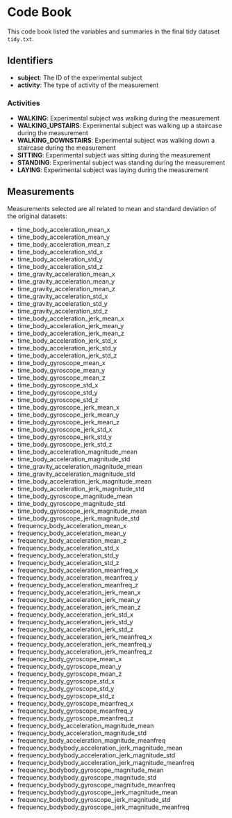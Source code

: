 # Code Book
This code book listed the variables and summaries in the final tidy dataset `tidy.txt`.

## Identifiers
* **subject**: The ID of the experimental subject
* **activity**: The type of activity of the measurement

### Activities
* **WALKING**: Experimental subject was walking during the measurement
* **WALKING_UPSTAIRS**: Experimental subject was walking up a staircase during the measurement
* **WALKING_DOWNSTAIRS**: Experimental subject was walking down a staircase during the measurement
* **SITTING**: Experimental subject was sitting during the measurement
* **STANDING**: Experimental subject was standing during the measurement
* **LAYING**: Experimental subject was laying during the measurement

## Measurements
Measurements selected are all related to mean and standard deviation of the original datasets:


* time_body_acceleration_mean_x                          
* time_body_acceleration_mean_y                          
* time_body_acceleration_mean_z                          
* time_body_acceleration_std_x                           
* time_body_acceleration_std_y                           
* time_body_acceleration_std_z                           
* time_gravity_acceleration_mean_x                       
* time_gravity_acceleration_mean_y                       
* time_gravity_acceleration_mean_z                       
* time_gravity_acceleration_std_x                        
* time_gravity_acceleration_std_y                        
* time_gravity_acceleration_std_z                        
* time_body_acceleration_jerk_mean_x                     
* time_body_acceleration_jerk_mean_y                     
* time_body_acceleration_jerk_mean_z                     
* time_body_acceleration_jerk_std_x                      
* time_body_acceleration_jerk_std_y                      
* time_body_acceleration_jerk_std_z                      
* time_body_gyroscope_mean_x                             
* time_body_gyroscope_mean_y                             
* time_body_gyroscope_mean_z                             
* time_body_gyroscope_std_x                              
* time_body_gyroscope_std_y                              
* time_body_gyroscope_std_z                              
* time_body_gyroscope_jerk_mean_x                        
* time_body_gyroscope_jerk_mean_y                        
* time_body_gyroscope_jerk_mean_z                        
* time_body_gyroscope_jerk_std_x                         
* time_body_gyroscope_jerk_std_y                         
* time_body_gyroscope_jerk_std_z 
* time_body_acceleration_magnitude_mean                  
* time_body_acceleration_magnitude_std                   
* time_gravity_acceleration_magnitude_mean               
* time_gravity_acceleration_magnitude_std                
* time_body_acceleration_jerk_magnitude_mean             
* time_body_acceleration_jerk_magnitude_std              
* time_body_gyroscope_magnitude_mean                    
* time_body_gyroscope_magnitude_std                      
* time_body_gyroscope_jerk_magnitude_mean                
* time_body_gyroscope_jerk_magnitude_std                 
* frequency_body_acceleration_mean_x                     
* frequency_body_acceleration_mean_y                     
* frequency_body_acceleration_mean_z                    
* frequency_body_acceleration_std_x                      
* frequency_body_acceleration_std_y                      
* frequency_body_acceleration_std_z                      
* frequency_body_acceleration_meanfreq_x                 
* frequency_body_acceleration_meanfreq_y                 
* frequency_body_acceleration_meanfreq_z                 
* frequency_body_acceleration_jerk_mean_x                
* frequency_body_acceleration_jerk_mean_y   
* frequency_body_acceleration_jerk_mean_z                
* frequency_body_acceleration_jerk_std_x                 
* frequency_body_acceleration_jerk_std_y                 
* frequency_body_acceleration_jerk_std_z                 
* frequency_body_acceleration_jerk_meanfreq_x            
* frequency_body_acceleration_jerk_meanfreq_y            
* frequency_body_acceleration_jerk_meanfreq_z            
* frequency_body_gyroscope_mean_x                        
* frequency_body_gyroscope_mean_y                        
* frequency_body_gyroscope_mean_z                       
* frequency_body_gyroscope_std_x                         
* frequency_body_gyroscope_std_y                         
* frequency_body_gyroscope_std_z                         
* frequency_body_gyroscope_meanfreq_x                    
* frequency_body_gyroscope_meanfreq_y                    
* frequency_body_gyroscope_meanfreq_z                    
* frequency_body_acceleration_magnitude_mean             
* frequency_body_acceleration_magnitude_std              
* frequency_body_acceleration_magnitude_meanfreq         
* frequency_bodybody_acceleration_jerk_magnitude_mean    
* frequency_bodybody_acceleration_jerk_magnitude_std     
* frequency_bodybody_acceleration_jerk_magnitude_meanfreq
* frequency_bodybody_gyroscope_magnitude_mean            
* frequency_bodybody_gyroscope_magnitude_std             
* frequency_bodybody_gyroscope_magnitude_meanfreq        
* frequency_bodybody_gyroscope_jerk_magnitude_mean       
* frequency_bodybody_gyroscope_jerk_magnitude_std        
* frequency_bodybody_gyroscope_jerk_magnitude_meanfreq   
